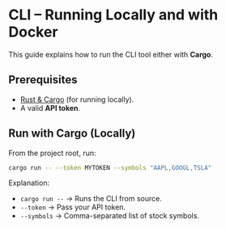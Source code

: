 # CLI – Running Locally and with Docker

This guide explains how to run the CLI tool either with **Cargo**.

## Prerequisites

* [Rust & Cargo](https://www.rust-lang.org/tools/install) (for running locally).
* A valid **API token**.

## Run with Cargo (Locally)

From the project root, run:

```bash
cargo run -- --token MYTOKEN --symbols "AAPL,GOOGL,TSLA"
```

Explanation:

* `cargo run --` → Runs the CLI from source.
* `--token` → Pass your API token.
* `--symbols` → Comma-separated list of stock symbols.